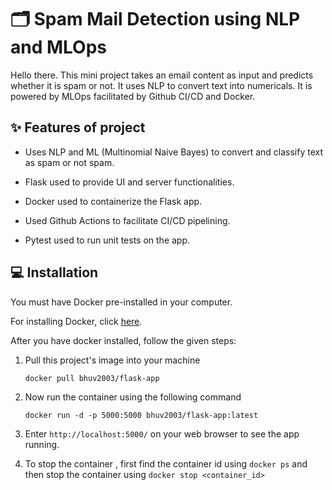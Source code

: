 
# :card_index_dividers: Spam Mail Detection using NLP and MLOps

Hello there. This mini project takes an email content as input and predicts whether it is spam or not. It uses NLP to convert text into numericals. It is powered by MLOps facilitated by Github CI/CD and Docker. 


## :sparkles: Features of project

- Uses NLP and ML (Multinomial Naive Bayes) to convert and classify text as spam or not spam.

- Flask used to provide UI and server functionalities.

- Docker used to containerize the Flask app.

- Used Github Actions to facilitate CI/CD pipelining.

- Pytest used to run unit tests on the app. 


## :computer: Installation

You must have Docker pre-installed in your computer.

For installing Docker, click [here](https://www.docker.com/get-started/).


After you have docker installed, follow the given steps:


1. Pull this project's image into your machine

     `docker pull bhuv2003/flask-app`

2. Now run the container using the following command 

    `docker run -d -p 5000:5000 bhuv2003/flask-app:latest`

3. Enter `http://localhost:5000/` on your web browser to see the app running.


4. To stop the container , first find the container id using `docker ps` and then stop the container using `docker stop <container_id>`





